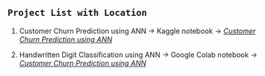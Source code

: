 ## **`Project List with Location`**

1. Customer Churn Prediction using ANN → Kaggle notebook → *[Customer Churn Prediction using ANN](https://www.kaggle.com/code/tanish2808/customer-churn-prediction-using-ann?scriptVersionId=255447213)*

2. Handwritten Digit Classification using ANN → Google Colab notebook → *[Customer Churn Prediction using ANN](https://colab.research.google.com/drive/1Xi31JCOne9zGYXYeddubzy_3DwDQ16Zv?usp=sharing)*





